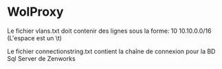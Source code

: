 WolProxy
========

Le fichier vlans.txt doit contenir des lignes sous la forme:
10      10.10.0.0/16
(L'espace est un \t)

Le fichier connectionstring.txt contient la chaîne de connexion pour la BD Sql Server de Zenworks
